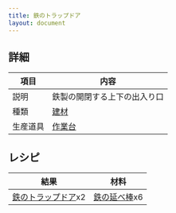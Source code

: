 ```yaml
---
title: 鉄のトラップドア
layout: document
---
```

## 詳細

|項目|内容|
|---|---|
|説明|鉄製の開閉する上下の出入り口|
|種類|[建材](建材)|
|生産道具|[作業台](作業台)|

## レシピ

|結果|材料|
|---|---|
|[鉄のトラップドア](鉄のトラップドア)x2|[鉄の延べ棒](鉄の延べ棒)x6|

